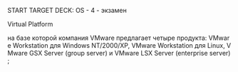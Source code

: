 START
TARGET DECK: OS - 4 - экзамен

Virtual Platform  

на базе которой компания VMware предлагает четыре продукта: VMware Workstation для Windows NT/2000/XP, VMware Workstation для Linux, VMware GSX Server (group server) и VMware LSX Server (enterprise server);


